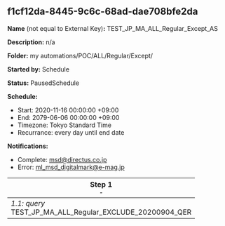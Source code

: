 ## f1cf12da-8445-9c6c-68ad-dae708bfe2da

**Name** (not equal to External Key)**:** TEST_JP_MA_ALL_Regular_Except_AS

**Description:** n/a

**Folder:** my automations/POC/ALL/Regular/Except/

**Started by:** Schedule

**Status:** PausedSchedule

**Schedule:**

* Start: 2020-11-16 00:00:00 +09:00
* End: 2079-06-06 00:00:00 +09:00
* Timezone: Tokyo Standard Time
* Recurrance: every day until end date

**Notifications:**

* Complete: msd@directus.co.jp
* Error: ml_msd_digitalmark@e-mag.jp

| Step 1<br>_<small>-</small>_ |
| --- |
| _1.1: query_<br>TEST_JP_MA_ALL_Regular_EXCLUDE_20200904_QER |

